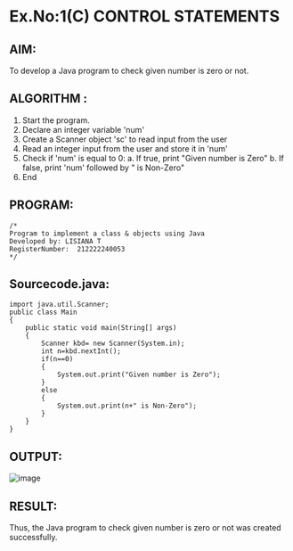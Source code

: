 # Ex.No:1(C) CONTROL STATEMENTS

## AIM:
To develop a Java program to check given number is zero or not.

## ALGORITHM :
1.	Start the program.
2.	Declare an integer variable 'num'
3.	Create a Scanner object 'sc' to read input from the user
4.	Read an integer input from the user and store it in 'num'
5.	Check if 'num' is equal to 0:
a.	If true, print "Given number is Zero"
b.	If false, print 'num' followed by " is Non-Zero"
6.	End





## PROGRAM:
 ```
/*
Program to implement a class & objects using Java
Developed by: LISIANA T
RegisterNumber:  212222240053
*/
```

## Sourcecode.java:

```
import java.util.Scanner;
public class Main
{
    public static void main(String[] args)
    {
        Scanner kbd= new Scanner(System.in);
        int n=kbd.nextInt();
        if(n==0)
        {
            System.out.print("Given number is Zero");
        }
        else
        {
            System.out.print(n+" is Non-Zero");
        }
    }
}
```


## OUTPUT:
![image](https://github.com/user-attachments/assets/18c1c1bd-f8dd-4662-8977-96ff42337275)



## RESULT:
Thus, the Java program to check given number is zero or not was created successfully.

